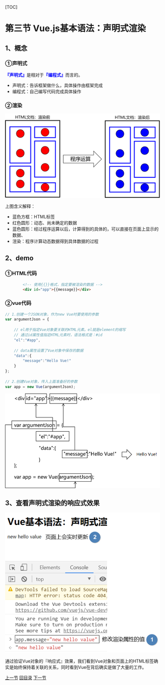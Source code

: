 [TOC]



# 第三节 Vue.js基本语法：声明式渲染



## 1、概念

### ①声明式

<span style="color:blue;font-weight:bold;">『声明式』</span>是相对于<span style="color:blue;font-weight:bold;">『编程式』</span>而言的。

- 声明式：告诉框架做什么，具体操作由框架完成
- 编程式：自己编写代码完成具体操作



### ②渲染

![images](images/img003.png)

上图含义解释：

- 蓝色方框：HTML标签
- 红色圆形：动态、尚未确定的数据
- 蓝色圆形：经过程序运算以后，计算得到的具体的，可以直接在页面上显示的数据、
- 渲染：程序计算动态数据得到具体数据的过程



## 2、demo

### ①HTML代码

```html
		<!-- 使用{{}}格式，指定要被渲染的数据 -->
		<div id="app">{{message}}</div>
```



### ②vue代码

```javascript
// 1.创建一个JSON对象，作为new Vue时要使用的参数
var argumentJson = {
	
	// el用于指定Vue对象要关联的HTML元素。el就是element的缩写
	// 通过id属性值指定HTML元素时，语法格式是：#id
	"el":"#app",
	
	// data属性设置了Vue对象中保存的数据
	"data":{
		"message":"Hello Vue!"
	}
};

// 2.创建Vue对象，传入上面准备好的参数
var app = new Vue(argumentJson);
```

![images](images/img004.png)



## 3、查看声明式渲染的响应式效果

![images](images/img005.png)

通过验证Vue对象的『响应式』效果，我们看到Vue对象和页面上的HTML标签确实是始终保持着关联的关系，同时看到Vue在背后确实是做了大量的工作。



[上一节](verse02.html) [回目录](index.html) [下一节](verse04.html)